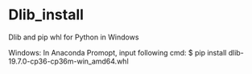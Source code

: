 # Dlib_install
Dlib and pip whl for Python in Windows


Windows:
  In Anaconda Promopt, input following cmd:
  $ pip install dlib-19.7.0-cp36-cp36m-win_amd64.whl
